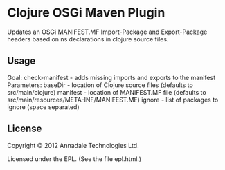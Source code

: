 # Clojure OSGi Maven Plugin

Updates an OSGi MANIFEST.MF Import-Package and Export-Package headers based on ns declarations in clojure source files.

## Usage

Goal:
   check-manifest - adds missing imports and exports to the manifest
Parameters:
   baseDir - location of Clojure source files (defaults to src/main/clojure)
   manifest - location of MANIFEST.MF file (defaults to src/main/resources/META-INF/MANIFEST.MF)
   ignore - list of packages to ignore (space separated)

## License

Copyright © 2012 Annadale Technologies Ltd.

Licensed under the EPL. (See the file epl.html.)
